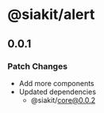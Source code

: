 # @siakit/alert

## 0.0.1

### Patch Changes

- Add more components
- Updated dependencies
  - @siakit/core@0.0.2
